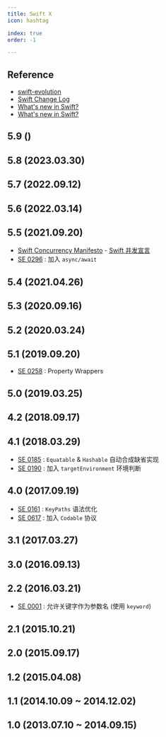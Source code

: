 ```yaml
---
title: Swift X
icon: hashtag

index: true
order: -1

---
```


## Reference

- [swift-evolution](https://github.com/apple/swift-evolution)
- [Swift Change Log](https://github.com/apple/swift/blob/main/CHANGELOG.md)
- [What's new in Swift?](https://www.whatsnewinswift.com/)
- [What's new in Swift?](https://www.hackingwithswift.com/swift)

## 5.9 ()

## 5.8 (2023.03.30)

## 5.7 (2022.09.12)

## 5.6 (2022.03.14)

## 5.5 (2021.09.20)

- [Swift Concurrency Manifesto](https://gist.github.com/lattner/31ed37682ef1576b16bca1432ea9f782) - [Swift 并发宣言](https://gist.github.com/yxztj/7744e97eaf8031d673338027d89eea76)
- [SE 0296][0926] : 加入 `async/await`  

[0926]: https://github.com/apple/swift-evolution/blob/main/proposals/0296-async-await.md

## 5.4 (2021.04.26)

## 5.3 (2020.09.16)

## 5.2 (2020.03.24)

## 5.1 (2019.09.20)

- [SE 0258][0258] : Property Wrappers

[0258]: https://github.com/apple/swift-evolution/blob/master/proposals/0258-property-wrappers.md

## 5.0 (2019.03.25)

## 4.2 (2018.09.17)

## 4.1 (2018.03.29)

- [SE 0185][0185] : `Equatable` & `Hashable` 自动合成缺省实现
- [SE 0190][0190] : 加入 `targetEnvironment` 环境判断

[0185]: https://github.com/apple/swift-evolution/blob/master/proposals/0185-synthesize-equatable-hashable.md
[0190]: https://github.com/apple/swift-evolution/blob/main/proposals/0190-target-environment-platform-condition.md

## 4.0 (2017.09.19)

- [SE 0161][0161] : `KeyPaths` 语法优化
- [SE 0617][0617] : 加入 `Codable` 协议

[0161]: https://github.com/apple/swift-evolution/blob/master/proposals/0161-key-paths.md
[0617]: https://github.com/apple/swift-evolution/blob/master/proposals/0167-swift-encoders.md

## 3.1 (2017.03.27)

## 3.0 (2016.09.13)

## 2.2 (2016.03.21)

- [SE 0001][0001] : 允许关键字作为参数名 (使用 `keyword`)

[0001]: https://github.com/apple/swift-evolution/blob/main/proposals/0001-keywords-as-argument-labels.md

## 2.1 (2015.10.21)

## 2.0 (2015.09.17)

## 1.2 (2015.04.08)

## 1.1 (2014.10.09 ~ 2014.12.02)

## 1.0 (2013.07.10 ~ 2014.09.15)

